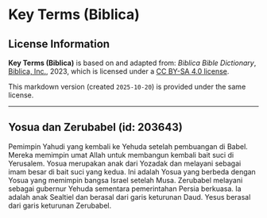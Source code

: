 # Key Terms (Biblica)

## License Information

**Key Terms (Biblica)** is based on and adapted from: _Biblica Bible Dictionary_, [Biblica, Inc.](https://www.biblica.com/), 2023, which is licensed under a [CC BY-SA 4.0 license](https://creativecommons.org/licenses/by-sa/4.0/legalcode.en).

This markdown version (created `2025-10-20`) is provided under the same license.



--------------------------------

## Yosua dan Zerubabel (id: 203643)

Pemimpin Yahudi yang kembali ke Yehuda setelah pembuangan di Babel. Mereka memimpin umat Allah untuk membangun kembali bait suci di Yerusalem. Yosua merupakan anak dari Yozadak dan melayani sebagai imam besar di bait suci yang kedua. Ini adalah Yosua yang berbeda dengan Yosua yang memimpin bangsa Israel setelah Musa. Zerubabel melayani sebagai gubernur Yehuda sementara pemerintahan Persia berkuasa. Ia adalah anak Sealtiel dan berasal dari garis keturunan Daud. Yesus berasal dari garis keturunan Zerubabel.


